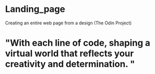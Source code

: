 # Landing_page
Creating an entire web page from a design (The Odin Project)
# "With each line of code, shaping a virtual world that reflects your creativity and determination. "

